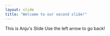 ```yaml
---
layout: slide
title: "Welcome to our second slide!"
---
```

This is Anju's Slide
Use the left arrow to go back!

